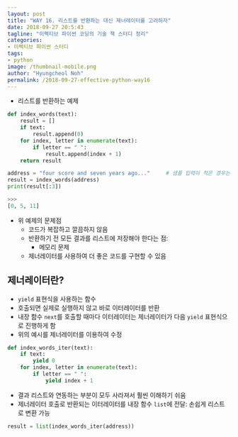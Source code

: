```yaml
---
layout: post
title: "WAY 16. 리스트를 반환하는 대신 제너레이터를 고려하자"
date: 2018-09-27 20:5:43
tagline: "이펙티브 파이썬 코딩의 기술 책 스터디 정리"
categories:
- 이펙티브 파이썬 스터디
tags:
- python
image: /thumbnail-mobile.png
author: "Hyungcheol Noh"
permalink: /2018-09-27-effective-python-way16
---
```


- 리스트를 반환하는 예제

```python
def index_words(text):
    result = []
    if text:
        result.append(0)
    for index, letter in enumerate(text):
        if letter == " ":
            result.append(index + 1)
    return result

address = "four score and seven years ago..."     # 샘플 입력이 적은 경우는 함수가 잘 동작
result = index_words(address)
print(result[:3])

>>>
[0, 5, 11]
```

- 위 예제의 문제점
  - 코드가 복잡하고 깔끔하지 않음
  - 반환하기 전 모든 결과를 리스트에 저장해야 한다는 점:
    - 메모리 문제
  - 제너레이터를 사용하여 더 좋은 코드를 구현할 수 있음

## 제너레이터란?
- `yield` 표현식을 사용하는 함수
- 호출되면 실제로 실행하지 않고 바로 이터레이터를 반환
- 내장 함수 `next`를 호출할 때마다 이터레이터는 제너레이터가 다음 `yield` 표현식으로 진행하게 함
- 위의 예시를 제너레이터를 이용하여 수정

```python
def index_words_iter(text):
    if text:
        yield 0
    for index, letter in enumerate(text):
        if letter == " ":
            yield index + 1
```

- 결과 리스트와 연동하는 부분이 모두 사라져서 훨씬 이해하기 쉬움
- 제너레이터 호출로 반환되는 이터레이터를 내장 함수 `list`에 전달: 손쉽게 리스트로 변환 가능

```python
result = list(index_words_iter(address))
```

